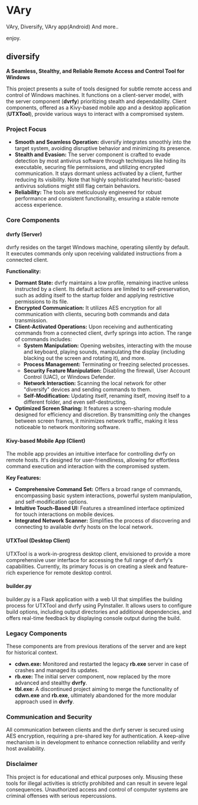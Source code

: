 # VAry
 VAry, Diversify, VAry app(Android) And more..


enjoy.


## diversify

**A Seamless, Stealthy, and Reliable Remote Access and Control Tool for Windows**

This project presents a suite of tools designed for subtle remote access and control of Windows machines. It functions on a client-server model, with the server component (**dvrfy**) prioritizing stealth and dependability. Client components, offered as a Kivy-based mobile app and a desktop application (**UTXTool**), provide various ways to interact with a compromised system.

### Project Focus

* **Smooth and Seamless Operation:** diversify integrates smoothly into the target system, avoiding disruptive behavior and minimizing its presence.
* **Stealth and Evasion:** The server component is crafted to evade detection by most antivirus software through techniques like hiding its executable, securing file permissions, and utilizing encrypted communication. It stays dormant unless activated by a client, further reducing its visibility. Note that highly sophisticated heuristic-based antivirus solutions might still flag certain behaviors. 
* **Reliability:** The tools are meticulously engineered for robust performance and consistent functionality, ensuring a stable remote access experience.

### Core Components

#### dvrfy (Server)

dvrfy resides on the target Windows machine, operating silently by default. It executes commands only upon receiving validated instructions from a connected client.

**Functionality:**

* **Dormant State:** dvrfy maintains a low profile, remaining inactive unless instructed by a client. Its default actions are limited to self-preservation, such as adding itself to the startup folder and applying restrictive permissions to its file.
* **Encrypted Communication:** It utilizes AES encryption for all communication with clients, securing both commands and data transmission.
* **Client-Activated Operations:** Upon receiving and authenticating commands from a connected client, dvrfy springs into action. The range of commands includes:
    * **System Manipulation:** Opening websites, interacting with the mouse and keyboard, playing sounds, manipulating the display (including blacking out the screen and rotating it),  and more.
    * **Process Management:** Terminating or freezing selected processes.
    * **Security Feature Manipulation:** Disabling the firewall, User Account Control (UAC), or Windows Defender.
    * **Network Interaction:** Scanning the local network for other "diversify" devices and sending commands to them.
    * **Self-Modification:** Updating itself, renaming itself, moving itself to a different folder, and even self-destructing.
* **Optimized Screen Sharing:** It features a screen-sharing module designed for efficiency and discretion.  By transmitting only the changes between screen frames, it minimizes network traffic, making it less noticeable to network monitoring software. 

#### Kivy-based Mobile App (Client)

The mobile app provides an intuitive interface for controlling dvrfy on remote hosts. It's designed for user-friendliness, allowing for effortless command execution and interaction with the compromised system.

**Key Features:**

* **Comprehensive Command Set:**  Offers a broad range of commands, encompassing basic system interactions, powerful system manipulation, and self-modification options.
* **Intuitive Touch-Based UI:**  Features a streamlined interface optimized for touch interactions on mobile devices.
* **Integrated Network Scanner:**  Simplifies the process of discovering and connecting to available dvrfy hosts on the local network.

#### UTXTool (Desktop Client)

UTXTool is a work-in-progress desktop client, envisioned to provide a more comprehensive user interface for accessing the full range of dvrfy's capabilities. Currently, its primary focus is on creating a sleek and feature-rich experience for remote desktop control.


#### builder.py

builder.py  is a Flask application with a web UI that simplifies the building process for UTXTool and dvrfy using PyInstaller. It allows users to configure build options, including output directories and additional dependencies, and offers real-time feedback by displaying console output during the build. 

### Legacy Components

These components are from previous iterations of the server and are kept for historical context.

* **cdwn.exe:**  Monitored and restarted the legacy **rb.exe** server in case of crashes and managed its updates.
* **rb.exe:** The initial server component, now replaced by the more advanced and stealthy **dvrfy**.
* **tbl.exe:** A discontinued project aiming to merge the functionality of **cdwn.exe** and **rb.exe**, ultimately abandoned for the more modular approach used in **dvrfy**.

### Communication and Security

All communication between clients and the dvrfy server is secured using AES encryption, requiring a pre-shared key for authentication. A keep-alive mechanism is in development to enhance connection reliability and verify host availability. 

### Disclaimer

This project is for educational and ethical purposes only. Misusing these tools for illegal activities is strictly prohibited and can result in severe legal consequences. Unauthorized access and control of computer systems are criminal offenses with serious repercussions. 
